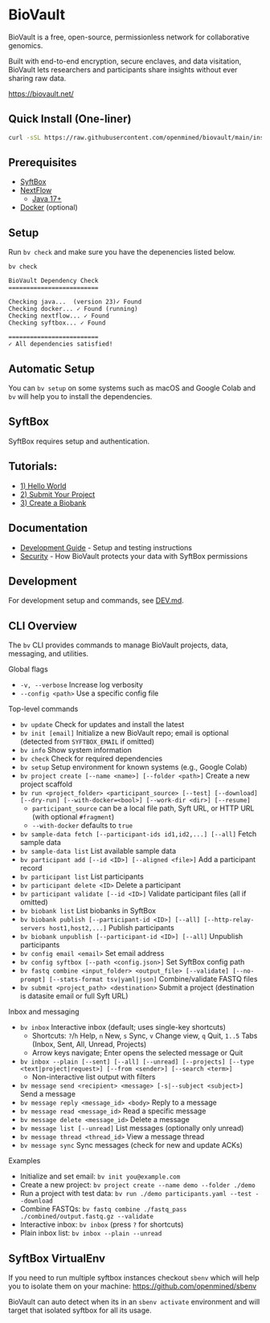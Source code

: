 # BioVault

BioVault is a free, open-source, permissionless network for collaborative genomics.

Built with end-to-end encryption, secure enclaves, and data visitation, BioVault lets researchers and participants share insights without ever sharing raw data.

https://biovault.net/

## Quick Install (One-liner)

```bash
curl -sSL https://raw.githubusercontent.com/openmined/biovault/main/install.sh | bash
```

## Prerequisites
- [SyftBox](https://syftbox.net)
- [NextFlow](https://www.nextflow.io)
  - [Java 17+](https://openjdk.java.net/)
- [Docker](https://www.docker.com) (optional)

## Setup
Run `bv check` and make sure you have the depenencies listed below.
```
bv check

BioVault Dependency Check
=========================

Checking java...  (version 23)✓ Found
Checking docker... ✓ Found (running)
Checking nextflow... ✓ Found
Checking syftbox... ✓ Found

=========================
✓ All dependencies satisfied!
```

## Automatic Setup
You can `bv setup` on some systems such as macOS and Google Colab and `bv` will help you to install the dependencies.

## SyftBox
SyftBox requires setup and authentication.

## Tutorials:
- [1) Hello World](tutorials/1_hello_world.md)
- [2) Submit Your Project](tutorials/2_submit_your_project.md)
- [3) Create a Biobank](tutorials/3_create_biobank.md)

## Documentation

- [Development Guide](DEV.md) - Setup and testing instructions
- [Security](SECURITY.md) - How BioVault protects your data with SyftBox permissions

## Development

For development setup and commands, see [DEV.md](DEV.md).



## CLI Overview

The `bv` CLI provides commands to manage BioVault projects, data, messaging, and utilities.

Global flags
- `-v, --verbose` Increase log verbosity
- `--config <path>` Use a specific config file

Top-level commands
- `bv update` Check for updates and install the latest
- `bv init [email]` Initialize a new BioVault repo; email is optional (detected from `SYFTBOX_EMAIL` if omitted)
- `bv info` Show system information
- `bv check` Check for required dependencies
- `bv setup` Setup environment for known systems (e.g., Google Colab)
- `bv project create [--name <name>] [--folder <path>]` Create a new project scaffold
- `bv run <project_folder> <participant_source> [--test] [--download] [--dry-run] [--with-docker=<bool>] [--work-dir <dir>] [--resume]`
  - `participant_source` can be a local file path, Syft URL, or HTTP URL (with optional `#fragment`)
  - `--with-docker` defaults to `true`
- `bv sample-data fetch [--participant-ids id1,id2,...] [--all]` Fetch sample data
- `bv sample-data list` List available sample data
- `bv participant add [--id <ID>] [--aligned <file>]` Add a participant record
- `bv participant list` List participants
- `bv participant delete <ID>` Delete a participant
- `bv participant validate [--id <ID>]` Validate participant files (all if omitted)
- `bv biobank list` List biobanks in SyftBox
- `bv biobank publish [--participant-id <ID>] [--all] [--http-relay-servers host1,host2,...]` Publish participants
- `bv biobank unpublish [--participant-id <ID>] [--all]` Unpublish participants
- `bv config email <email>` Set email address
- `bv config syftbox [--path <config.json>]` Set SyftBox config path
- `bv fastq combine <input_folder> <output_file> [--validate] [--no-prompt] [--stats-format tsv|yaml|json]` Combine/validate FASTQ files
- `bv submit <project_path> <destination>` Submit a project (destination is datasite email or full Syft URL)

Inbox and messaging
- `bv inbox` Interactive inbox (default; uses single-key shortcuts)
  - Shortcuts: `?`/`h` Help, `n` New, `s` Sync, `v` Change view, `q` Quit, `1..5` Tabs (Inbox, Sent, All, Unread, Projects)
  - Arrow keys navigate; Enter opens the selected message or Quit
- `bv inbox --plain [--sent] [--all] [--unread] [--projects] [--type <text|project|request>] [--from <sender>] [--search <term>]`
  - Non-interactive list output with filters
- `bv message send <recipient> <message> [-s|--subject <subject>]` Send a message
- `bv message reply <message_id> <body>` Reply to a message
- `bv message read <message_id>` Read a specific message
- `bv message delete <message_id>` Delete a message
- `bv message list [--unread]` List messages (optionally only unread)
- `bv message thread <thread_id>` View a message thread
- `bv message sync` Sync messages (check for new and update ACKs)

Examples
- Initialize and set email: `bv init you@example.com`
- Create a new project: `bv project create --name demo --folder ./demo`
- Run a project with test data: `bv run ./demo participants.yaml --test --download`
- Combine FASTQs: `bv fastq combine ./fastq_pass ./combined/output.fastq.gz --validate`
- Interactive inbox: `bv inbox` (press `?` for shortcuts)
- Plain inbox list: `bv inbox --plain --unread`

## SyftBox VirtualEnv
If you need to run multiple syftbox instances checkout `sbenv` which will help you to isolate them on your machine:
https://github.com/openmined/sbenv

BioVault can auto detect when its in an `sbenv activate` environment and will target that isolated syftbox for all its usage.
